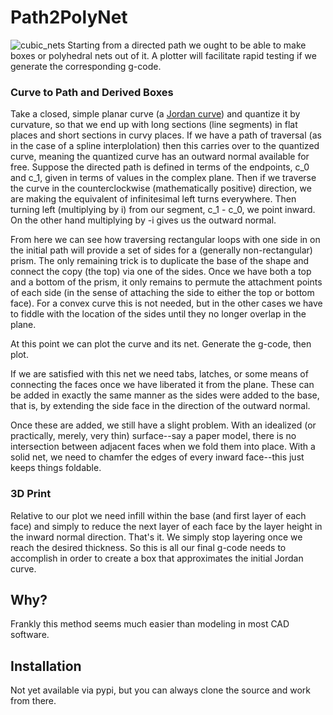 # Path2PolyNet
![cubic_nets](https://github.com/egoughnour/path2polynet/assets/457471/da531e7c-affe-4c33-8119-f4e6573b16bf)
Starting from a directed path we ought to be able to make boxes or polyhedral nets out of it.  A plotter will facilitate rapid testing if we generate the corresponding g-code. 

### Curve to Path and Derived Boxes
Take a closed, simple planar curve (a [Jordan curve](https://en.wikipedia.org/wiki/Curve#Jordan)) and quantize it by curvature, so that we end up with long sections (line segments) in flat places and short sections in curvy places.
If we have a path of traversal (as in the case of a spline interplolation) then this carries over to the quantized curve, meaning the quantized curve has an outward normal available for free.
Suppose the directed path is defined in terms of the endpoints, c_0 and c_1, given in terms of values in the complex plane.  Then if we traverse the curve in the counterclockwise (mathematically positive) direction, we are making the equivalent of infinitesimal left turns everywhere.
Then turning left (multiplying by i) from our segment, c_1 - c_0, we point inward.  On the other hand multiplying by -i gives us the outward normal.

From here we can see how traversing rectangular loops with one side in on the initial path will provide a set of sides for a (generally non-rectangular) prism.  The only remaining trick is to duplicate the base of the shape and connect the copy (the top) via one of the sides.
Once we have both a top and a bottom of the prism, it only remains to permute the attachment points of each side (in the sense of attaching the side to either the top or bottom face).
For a convex curve this is not needed, but in the other cases we have to fiddle with the location of the sides until they no longer overlap in the plane.

At this point we can plot the curve and its net.  Generate the g-code, then plot.

If we are satisfied with this net we need tabs, latches, or some means of connecting the faces once we have liberated it from the plane.
These can be added in exactly the same manner as the sides were added to the base, that is, by extending the side face in the direction of the outward normal.

Once these are added, we still have a slight problem.  With an idealized (or practically, merely, very thin) surface--say a paper model, there is no intersection between adjacent faces when we fold them into place.
With a solid net, we need to chamfer the edges of every inward face--this just keeps things foldable.

### 3D Print

Relative to our plot we need infill within the base (and first layer of each face) and simply to reduce the next layer of each face by the layer height in the inward normal direction.
That's it. We simply stop layering once we reach the desired thickness.
So this is all our final g-code needs to accomplish in order to create a box that approximates the initial Jordan curve.

## Why?

Frankly this method seems much easier than modeling in most CAD software.

## Installation
Not yet available via pypi, but you can always clone the source and work from there.
